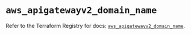 # `aws_apigatewayv2_domain_name`

Refer to the Terraform Registry for docs: [`aws_apigatewayv2_domain_name`](https://registry.terraform.io/providers/hashicorp/aws/5.41.0/docs/resources/apigatewayv2_domain_name).

